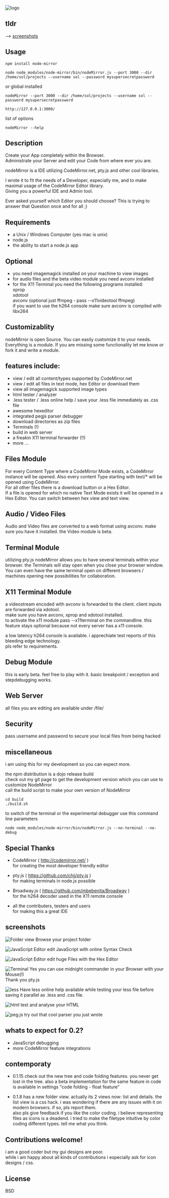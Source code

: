![logo](https://raw.github.com/soliton4/nodeMirror/master/src/image/logo/logoReadme.png)
  
  
## tldr  
  
  --> [screenshots](#screenshots)
  
## Usage  
  
```
npm install node-mirror  
  
node node_modules/node-mirror/bin/nodeMirror.js --port 3000 --dir /home/sol/projects --username sol --password mysupersecretpassword
```
  
or global installed
```
nodeMirror --port 3000 --dir /home/sol/projects --username sol --password mysupersecretpassword
```

```
http://127.0.0.1:3000/  
```

list of options
```
nodeMirror --help
```



## Description  
  
Create your App completely within the Browser.  
Administrate your Server and edit your Code from where ever you are.  
  
nodeMirror is a IDE utilizing CodeMirror.net, pty.js and other cool libraries.  
  
I wrote it to fit the needs of a Developer, especially me, and to make maximal usage of the CodeMirror Editor library.  
Giving you a powerful IDE and Admin tool.  

Ever asked yourself which Editor you should choose? This is trying to answer that Question once and for all ;)
  
  
## Requirements  
  
  - a Unix / Windows Computer (yes mac is unix)
  - node.js
  - the ability to start a node.js app


## Optional
   
   - you need imagemagick installed on your machine to view images  
   - for audio files and the beta video module you need avconv installed  
   - for the X11 Terminal you need the following programs installed:  
     xprop  
     xdotool  
     avconv (optional just ffmpeg - pass --x11videotool ffmpeg)  
     if you want to use the h264 console make sure avconv is compiled with libx264  
  
## Customizablity
  
  nodeMirror is open Source. You can easily customize it to your needs.  
  Everything is a module. If you are missing some functionality let me know or fork it and write a module.
  
  
## features include:
  
 - view / edit all content/types supported by CodeMirror.net  
 - view / edit all files in text mode, hex Editor or download them  
 - view all imagemagick supported image types
 - html tester / analyzer  
 - .less tester / .less online help / save your .less file immediately as .css file  
 - awesome hexeditor  
 - integrated pegjs parser debugger  
 - download directories as zip files  
 - Terminals (!)  
 - build in web server  
 - a freakin X11 terminal forwarder (!!)  
 - more ...  
  
  
## Files Module  
  
For every Content Type where a CodeMirror Mode exists, a CodeMirror instance will be opened. Also every content Type starting with text/* will be opened using CodeMirror.  
For all other files there is a download button or a Hex Editor.  
If a file is opened for which no native Text Mode exists it will be opened in a Hex Editor. You can switch between hex view and text view.
  
## Audio / Video Files
  
Audio and Video files are converted to a web format using avconv. make sure you have it installed.
the Video module is beta.
  
  
## Terminal Module  
  
utilizing pty.js nodeMirror allows you to have several terminals within your browser. the Terminals will stay open when you close your browser window. You can even have the same terminal open on different browsers / machines opening new possibilities for collaboration.   
  
## X11 Terminal Module  
  
a videostream encoded with avconv is forwarded to the client. client inputs are forwarded via xdotool.  
make sure you have avconv, xprop and xdotool installed.  
to activate the x11 module pass --x11terminal on the commandline. this feature stays optional because not every server has a x11 console.
  
a low latency h264 console is available. i apprechiate test reports of this bleeding edge technology.  
pls refer to requirements.  

  
## Debug Module  
  
this is early beta. feel free to play with it. basic breakpoint / exception and stepdebugging works. 
  
  
## Web Server
  
all files you are editing are available under /file/
  
  
## Security  
  
pass username and password to secure your local files from being hacked  
  
  
## miscellaneous  
  
i am using this for my development so you can expect more.  
  
the npm distribution is a dojo release build  
check out my git page to get the development version which you can use to customize NodeMirror  
call the build script to make your own version of NodeMirror  

```
cd build  
./build.sh  
```  
  
to switch of the terminal or the experimental debugger use this command line parameters  
  
```
node node_modules/node-mirror/bin/nodeMirror.js --no-terminal --no-debug
```  

## Special Thanks  
  
* CodeMirror ( http://codemirror.net/ )  
for creating the most developer friendly editor  
  
* pty.js ( https://github.com/chjj/pty.js )  
for making terminals in node.js possible  
  
* Broadway.js ( https://github.com/mbebenita/Broadway )  
for the h264 decoder used in the X11 remote console  
  
* all the contributers, testers and users  
for making this a great IDE  
  
  
## screenshots
  
![Folder view](https://raw.github.com/soliton4/nodeMirror/master/src/image/screenshots/nodeMirrorFolder.png)
  Browse your project folder  
  
![JavaScript Editor](https://raw.github.com/soliton4/nodeMirror/master/src/image/screenshots/nodeMirrorJavaScript.png)
  edit JavaScript with online Syntax Check  
  
![JavaScript Editor](https://raw.github.com/soliton4/nodeMirror/master/src/image/screenshots/nodeMirrorHexEditor.png)
  edit huge Files with the Hex Editor  
  
![Terminal](https://raw.github.com/soliton4/nodeMirror/master/src/image/screenshots/nodeMirrorTerminal.png)
  Yes you can use midnight commander in your Browser with your Mouse(!)  
  Thank you pty.js  
  
![less](https://raw.github.com/soliton4/nodeMirror/master/src/image/screenshots/nodeMirrorLess.png)
  Have less online help available while testing your less file before saving it parallel as .less and .css file.  
  
![html](https://raw.github.com/soliton4/nodeMirror/master/src/image/screenshots/nodeMirrorHtml.png)
  test and analyse your HTML  
  
![peg.js](https://raw.github.com/soliton4/nodeMirror/master/src/image/screenshots/nodeMirrorPegJs.png)
  try out that cool parser you just wrote  
  
  
## whats to expect for 0.2?
  
  - JavaScript debugging
  - more CodeMirror feature integrations
  
  
## contemporaty  
  
  - 0.1.15 check out the new tree and code folding features. you never get lost in the tree.
  also a beta implementation for the same feature in code is available in settings
    "code folding - float feature"
  
  - 0.1.8 has a new folder view. actually its 2 views now: list and details. the list view is a css hack. i was wondering if there are any issues with it on modern browsers. if so, pls report them.  
  also pls give feedback if you like the color coding. i believe representing files as icons is a deadend. i tried to make the filetype intuitive by color coding different types. tell me what you think.
  
  
## Contributions welcome!
  
  i am a good coder but my gui designs are poor.  
  while i am happy about all kinds of contributions i especially ask for icon designs / css.  
  
  
## License

BSD
